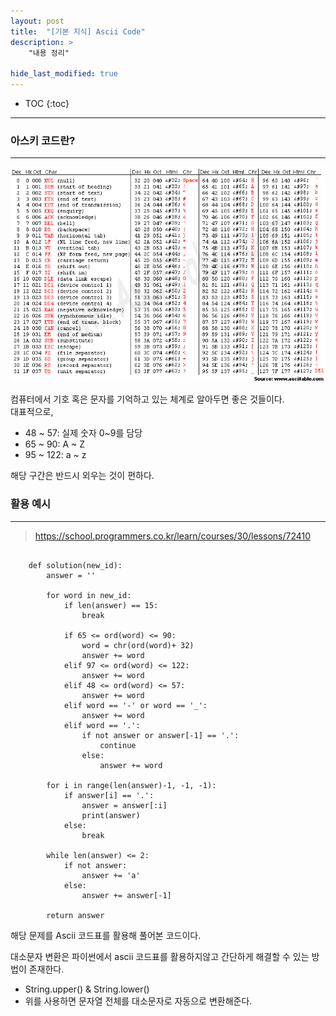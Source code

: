 ```yaml
---
layout: post
title:  "[기본 지식] Ascii Code"
description: >
    "내용 정리"

hide_last_modified: true
---
```

* TOC
{:toc}
***
### 아스키 코드란?
***
![ascii](/assets/img/study/ascii.gif)   

컴퓨터에서 기호 혹은 문자를 기억하고 있는 체계로 알아두면 좋은 것들이다.   
대표적으로,   
- 48 ~ 57: 실제 숫자 0~9를 담당
- 65 ~ 90: A ~ Z
- 95 ~ 122: a ~ z

해당 구간은 반드시 외우는 것이 편하다.

### 활용 예시
***
> <https://school.programmers.co.kr/learn/courses/30/lessons/72410>

```

    def solution(new_id):
        answer = ''
        
        for word in new_id:
            if len(answer) == 15:
                break
            
            if 65 <= ord(word) <= 90:
                word = chr(ord(word)+ 32)
                answer += word
            elif 97 <= ord(word) <= 122:
                answer += word
            elif 48 <= ord(word) <= 57:
                answer += word
            elif word == '-' or word == '_':
                answer += word
            elif word == '.':
                if not answer or answer[-1] == '.':
                    continue
                else:
                    answer += word
        
        for i in range(len(answer)-1, -1, -1):
            if answer[i] == '.':
                answer = answer[:i]
                print(answer)
            else:
                break
        
        while len(answer) <= 2:
            if not answer:
                answer += 'a'
            else:
                answer += answer[-1]
        
        return answer

```

해당 문제를 Ascii 코드표를 활용해 풀어본 코드이다.   

대소문자 변환은 파이썬에서 ascii 코드표를 활용하지않고 간단하게 해결할 수 있는 방법이 존재한다.
- String.upper() & String.lower()
- 위를 사용하면 문자열 전체를 대소문자로 자동으로 변환해준다.
